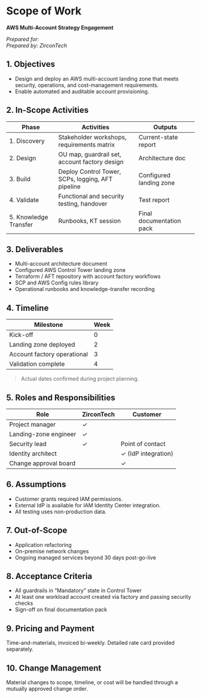 # Scope of Work  
**AWS Multi-Account Strategy Engagement**

*Prepared for: <Customer>*  
*Prepared by: ZirconTech*

## 1. Objectives

* Design and deploy an AWS multi-account landing zone that meets security, operations, and cost-management requirements.
* Enable automated and auditable account provisioning.

## 2. In-Scope Activities

| Phase | Activities | Outputs |
|-------|------------|---------|
| 1. Discovery | Stakeholder workshops, requirements matrix | Current-state report |
| 2. Design | OU map, guardrail set, account factory design | Architecture doc |
| 3. Build | Deploy Control Tower, SCPs, logging, AFT pipeline | Configured landing zone |
| 4. Validate | Functional and security testing, handover | Test report |
| 5. Knowledge Transfer | Runbooks, KT session | Final documentation pack |

## 3. Deliverables

* Multi-account architecture document  
* Configured AWS Control Tower landing zone  
* Terraform / AFT repository with account factory workflows  
* SCP and AWS Config rules library  
* Operational runbooks and knowledge-transfer recording

## 4. Timeline

| Milestone | Week |
|-----------|------|
| Kick-off   | 0 |
| Landing zone deployed | 2 |
| Account factory operational | 3 |
| Validation complete | 4 |

> Actual dates confirmed during project planning.

## 5. Roles and Responsibilities

| Role | ZirconTech | Customer |
|------|------------|----------|
| Project manager | ✓ |  |
| Landing-zone engineer | ✓ |  |
| Security lead | ✓ | Point of contact |
| Identity architect |  | ✓ (IdP integration) |
| Change approval board |  | ✓ |

## 6. Assumptions

* Customer grants required IAM permissions.  
* External IdP is available for IAM Identity Center integration.  
* All testing uses non-production data.

## 7. Out-of-Scope

* Application refactoring  
* On-premise network changes  
* Ongoing managed services beyond 30 days post-go-live

## 8. Acceptance Criteria

* All guardrails in “Mandatory” state in Control Tower  
* At least one workload account created via factory and passing security checks  
* Sign-off on final documentation pack

## 9. Pricing and Payment

Time-and-materials, invoiced bi-weekly. Detailed rate card provided separately.

## 10. Change Management

Material changes to scope, timeline, or cost will be handled through a mutually approved change order.
